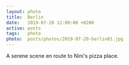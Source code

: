 ```yaml
---
layout: photo
title:  Berlin
date:   2019-07-20 12:00:00 +0200
active: posts
tags:   photo
photo:  posts/photos/2019-07-20-berlin01.jpg
---
```


A serene scene en route to Nini's pizza place.
